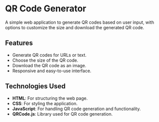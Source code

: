 # QR Code Generator

A simple web application to generate QR codes based on user input, with options to customize the size and download the generated QR code.

## Features

- Generate QR codes for URLs or text.
- Choose the size of the QR code.
- Download the QR code as an image.
- Responsive and easy-to-use interface.

## Technologies Used

- **HTML**: For structuring the web page.
- **CSS**: For styling the application.
- **JavaScript**: For handling QR code generation and functionality.
- **QRCode.js**: Library used for QR code generation.
